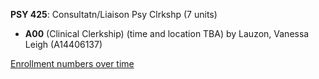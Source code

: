 **PSY 425**: Consultatn/Liaison Psy Clrkshp (7 units)

- **A00** (Clinical Clerkship) (time and location TBA) by Lauzon, Vanessa Leigh (A14406137)

[Enrollment numbers over time](./PSY425.tsv)
